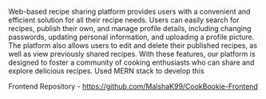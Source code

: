 Web-based recipe sharing platform provides users with a convenient and efficient solution for all their recipe needs. Users can easily search for recipes, publish their own, and manage profile details, including changing passwords, updating personal information, and uploading a profile picture. The platform also allows users to edit and delete their published recipes, as well as view previously shared recipes. With these features, our platform is designed to foster a community of cooking enthusiasts who can share and explore delicious recipes.
Used MERN stack to develop this

Frontend Repository - https://github.com/MalshaK99/CookBookie-Frontend
